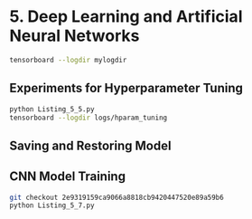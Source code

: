 # 5. Deep Learning and Artificial Neural Networks
```bash
tensorboard --logdir mylogdir
```

## Experiments for Hyperparameter Tuning
```bash
python Listing_5_5.py
tensorboard --logdir logs/hparam_tuning
```

## Saving and Restoring Model

## CNN Model Training

```bash
git checkout 2e9319159ca9066a8818cb9420447520e89a59b6
python Listing_5_7.py 
```